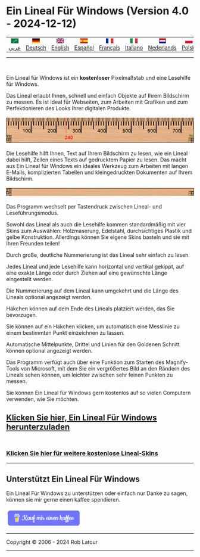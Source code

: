 # Ein Lineal Für Windows (Version 4.0 - 2024-12-12)
<!-- header -->

|||||||||||
| :---: | :---: | :---: | :---: | :---: |:---: | :---: | :---: |:---: | :---: |
| [![عربي](/images/flags/ar.png)](../en/README.md)<br>[عربي](../ar/README.md) | [![Deutsch](/images/flags/de.png)](../de/README.md)<br>[Deutsch](../de/README.md) | [![English](/images/flags/en-GB.png)](../en/README.md)<br>[English](../en/README.md) | [![Español](/images/flags/es.png)](../es/README.md)<br>[Español](../es/README.md) | [![Français](/images/flags/fr.png)](../fr/README.md)<br>[Français](../fr/README.md)| [![Italiano](/images/flags/it.png)](../it/README.md)<br>[Italiano](../it/README.md) | [![Nederlands](/images/flags/nl.png)](../nl/README.md)<br>[Nederlands](../nl/README.md) | [![Polski](/images/flags/pl.png)](../pl/README.md)<br>[Polski](../pl/README.md) | [![Português](/images/flags/pt.png)](../pt/README.md)<br>[Português](../pt/README.md) | [![Svenska](/images/flags/sv.png)](../sv/README.md)<br>[Svenska](../sv/README.md) |

- - -
<br>
<!-- header -->

Ein Lineal für Windows ist ein **kostenloser** Pixelmaßstab und eine Lesehilfe für Windows.  
  
Das Lineal erlaubt Ihnen, schnell und einfach Objekte auf Ihrem Bildschirm zu messen. Es ist ideal für Webseiten, zum Arbeiten mit Grafiken und zum Perfektionieren des Looks Ihrer digitalen Produkte.
 <br><br>
[![ruler](/images/ruler.png)](README.md)
<br><br>
Die Lesehilfe hilft Ihnen, Text auf Ihrem Bildschirm zu lesen, wie ein Lineal dabei hilft, Zeilen eines Texts auf gedrucktem Papier zu lesen. Das macht aus Ein Lineal für Windows ein ideales Werkzeug zum Arbeiten mit langen E-Mails, komplizierten Tabellen und kleingedruckten Dokumenten auf Ihrem Bildschirm.
<br><br>
[![Leseanleitung](/images/readingguide.png)](README.md)  
<br>
Das Programm wechselt per Tastendruck zwischen Lineal- und Leseführungsmodus.  
  
Sowohl das Lineal als auch die Lesehilfe kommen standardmäßig mit vier Skins zum Auswählen: Holzmaserung, Edelstahl, durchsichtiges Plastik und gelbe Konstruktion. Allerdings können Sie eigene Skins basteln und sie mit Ihren Freunden teilen!  
  
Durch große, deutliche Nummerierung ist das Lineal sehr einfach zu lesen.  
  
Jedes Lineal und jede Lesehilfe kann horizontal und vertikal gekippt, auf eine exakte Länge oder durch Ziehen auf eine gewünschte Länge eingestellt werden.  
  
Die Nummerierung auf dem Lineal kann umgekehrt und die Länge des Lineals optional angezeigt werden.  
  
Häkchen können auf dem Ende des Lineals platziert werden, das Sie bevorzugen.  
  
Sie können auf ein Häkchen klicken, um automatisch eine Messlinie zu einem bestimmten Punkt einzeichnen zu lassen.  
  
Automatische Mittelpunkte, Drittel und Linien für den Goldenen Schnitt können optional angezeigt werden.  
  
Das Programm verfügt auch über eine Funktion zum Starten des Magnify-Tools von Microsoft, mit dem Sie ein vergrößertes Bild an den Rändern des Lineals sehen können, um leichter zwischen sehr feinen Punkten zu messen.
<br>

Sie können Ein Lineal für Windows gern kostenlos auf so vielen Computern verwenden, wie Sie möchten. 

## [Klicken Sie hier, Ein Lineal Für Windows herunterzuladen](https://6ec1f0a2f74d4d0c2019-591364a760543a57f40bab2c37672676.ssl.cf5.rackcdn.com/arulersetupv40.exe)<br><br>

### [Klicken Sie hier für weitere kostenlose Lineal-Skins](skins.md) 

* * * 
## Unterstützt Ein Lineal Für Windows 

Ein Lineal Für Windows zu unterstützen oder einfach nur Danke zu sagen, können sie mir gerne einen kaffee spendieren.<br><br>
[<img alt="Kauf mir einen kaffee" width="200px" src="buymeacoffee-german.png" />](https://www.buymeacoffee.com/roblatour)
* * *
Copyright © 2006 - 2024 Rob Latour
* * *